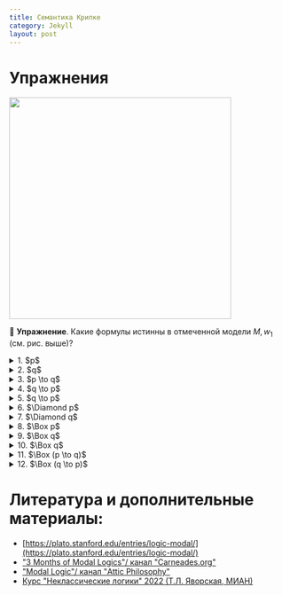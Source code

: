 ```yaml
---
title: Семантика Крипке 
category: Jekyll
layout: post
---
```


# Упражнения

<img src="/logic-course/docs/assets/images/Kripke%20model.png" alt="" width="400" height=""> 

:green_book: **Упражнение**. Какие формулы истинны в отмеченной модели $M, w_1$ (см. рис. выше)?
<details><summary> 1. $p$ </summary> $$M, w_1 \models p$$ </details>
<details><summary> 2. $q$ </summary>  $$M, w_1 \not \models q$$  </details>
<details><summary> 3. $p \to q$ </summary>  $$M, w_1 \not \models p \to q$$  </details>
<details><summary> 4. $q \to p$ </summary>  $$M, w_1 \models q \to p$$  </details>
<details><summary> 5. $q \to p$ </summary>  $$M, w_1 \models q \to p$$  </details>
<details><summary> 6. $\Diamond p$ </summary> $$M, w_1 \models \Diamond p$$  </details>
<details><summary> 7. $\Diamond q$ </summary> $$M, w_1 \models \Diamond q$$  </details>
<details><summary> 8. $\Box p$ </summary> $$M, w_1 \not \models \Box p$$  </details>
<details><summary> 9. $\Box q$ </summary> $$M, w_1 \models \Box q$$  </details>
<details><summary> 10. $\Box q$ </summary> $$M, w_1 \models \Box q$$  </details>
<details><summary> 11. $\Box (p \to q)$ </summary> $$M, w_1 \models  \Box (p \to q)$$  </details>
<details><summary> 12. $\Box (q \to p)$ </summary> $$M, w_1 \not \models  \Box (q \to p)$$  </details>


# Литература и дополнительные материалы:
- [https://plato.stanford.edu/entries/logic-modal/](https://plato.stanford.edu/entries/logic-modal/)
- ["3 Months of Modal Logics"/ канал "Carneades.org"](https://www.youtube.com/playlist?list=PLz0n_SjOttTfP_liEHPNCzvESZsh5eirP)
- ["Modal Logic"/ канал "Attic Philosophy"](https://www.youtube.com/watch?v=_kZLnqsIuMo&list=PLwSlKSRwxX0qXTZKnIT7l4_YAIWpJcZJ9)
- [Курс "Неклассические логики" 2022 (Т.Л. Яворская, МИАН)](https://www.mathnet.ru/php/conference.phtml?option_lang=rus&eventID=31&confid=2080)
